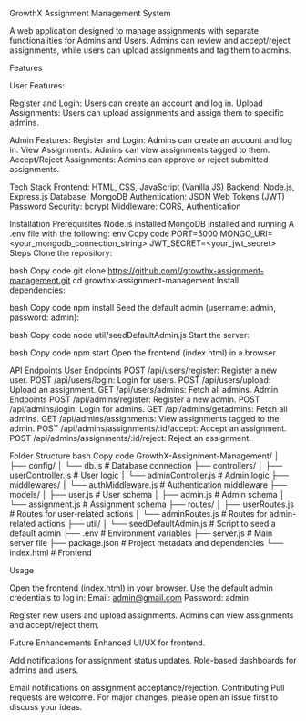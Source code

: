 
GrowthX Assignment Management System


A web application designed to manage assignments with separate functionalities for Admins and Users. Admins can review and accept/reject assignments, while users can upload assignments and tag them to admins.

Features

User Features:

Register and Login: Users can create an account and log in.
Upload Assignments: Users can upload assignments and assign them to specific admins.


Admin Features:
Register and Login: Admins can create an account and log in.
View Assignments: Admins can view assignments tagged to them.
Accept/Reject Assignments: Admins can approve or reject submitted assignments.


Tech Stack
Frontend: HTML, CSS, JavaScript (Vanilla JS)
Backend: Node.js, Express.js
Database: MongoDB
Authentication: JSON Web Tokens (JWT)
Password Security: bcrypt
Middleware: CORS, Authentication


Installation
Prerequisites
Node.js installed
MongoDB installed and running
A .env file with the following:
env
Copy code
PORT=5000
MONGO_URI=<your_mongodb_connection_string>
JWT_SECRET=<your_jwt_secret>
Steps
Clone the repository:

bash
Copy code
git clone https://github.com//growthx-assignment-management.git
cd growthx-assignment-management
Install dependencies:

bash
Copy code
npm install
Seed the default admin (username: admin, password: admin):

bash
Copy code
node util/seedDefaultAdmin.js
Start the server:

bash
Copy code
npm start
Open the frontend (index.html) in a browser.

API Endpoints
User Endpoints
POST /api/users/register: Register a new user.
POST /api/users/login: Login for users.
POST /api/users/upload: Upload an assignment.
GET /api/users/admins: Fetch all admins.
Admin Endpoints
POST /api/admins/register: Register a new admin.
POST /api/admins/login: Login for admins.
GET /api/admins/getadmins: Fetch all admins.
GET /api/admins/assignments: View assignments tagged to the admin.
POST /api/admins/assignments/:id/accept: Accept an assignment.
POST /api/admins/assignments/:id/reject: Reject an assignment.


Folder Structure
bash
Copy code
GrowthX-Assignment-Management/
│
├── config/
│   └── db.js              # Database connection
├── controllers/
│   ├── userController.js  # User logic
│   └── adminController.js # Admin logic
├── middlewares/
│   └── authMiddleware.js  # Authentication middleware
├── models/
│   ├── user.js            # User schema
│   ├── admin.js           # Admin schema
│   └── assignment.js      # Assignment schema
├── routes/
│   ├── userRoutes.js      # Routes for user-related actions
│   └── adminRoutes.js     # Routes for admin-related actions
├── util/
│   └── seedDefaultAdmin.js # Script to seed a default admin
├── .env                   # Environment variables
├── server.js              # Main server file
├── package.json           # Project metadata and dependencies
└── index.html             # Frontend


Usage

Open the frontend (index.html) in your browser.
Use the default admin credentials to log in:
Email: admin@gmail.com
Password: admin

Register new users and upload assignments.
Admins can view assignments and accept/reject them.

Future Enhancements
Enhanced UI/UX for frontend.

Add notifications for assignment status updates.
Role-based dashboards for admins and users.

Email notifications on assignment acceptance/rejection.
Contributing
Pull requests are welcome. For major changes, please open an issue first to discuss your ideas.

